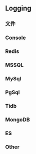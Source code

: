 ## Logging

### 文件

### Console

### Redis 

### MSSQL

### MySql

### PgSql

### Tidb

### MongoDB

### ES

### Other